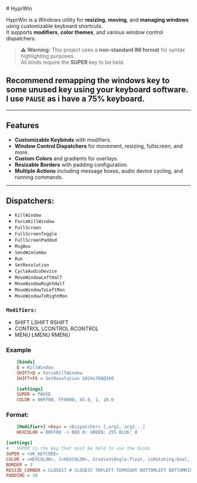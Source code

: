 ﻿﻿# HyprWin

HyprWin is a Windows utility for **resizing**, **moving**, and **managing windows** using customizable keyboard shortcuts.  
It supports **modifiers**, **color themes**, and various window control dispatchers.

> ⚠ **Warning:** This project uses a **non-standard INI format** for syntax highlighting purposes.  
> All binds require the **SUPER** key to be held.

## Recommend remapping the windows key to some unused key using your keyboard software. I use `PAUSE` as i have a 75% keyboard. 

---

## Features

- **Customizable Keybinds** with modifiers.
- **Window Control Dispatchers** for movement, resizing, fullscreen, and more.
- **Custom Colors** and gradients for overlays.
- **Resizable Borders** with padding configuration.
- **Multiple Actions** including message boxes, audio device cycling, and running commands.

---


## Dispatchers:
- `KillWindow`
- `ForceKillWindow`
- `FullScreen`
- `FullScreenToggle`
- `FullScreenPadded`
- `MsgBox`
- `SendWinCombo`
- `Run`
- `SetResolution`
- `CycleAudioDevice`
- `MoveWindowLeftHalf`
- `MoveWindowRightHalf`
- `MoveWindowToLeftMon`
- `MoveWindowToRightMon`

### `Modifiers:` 
- SHIFT LSHIFT RSHIFT
- CONTROL LCONTROL RCONTROL
- MENU LMENU RMENU

### Example
```ini
    [binds]
    Q = KillWindow
    SHIFT+Q = ForceKillWindow
    SHIFT+F6 = SetResolution 1024x768@360

    [settings]
    SUPER = PAUSE
    COLOR = 00FF00, FF0000, 45.0, 1, 10.0
```
### Format:
```ini
    [Modifier+] <Key> = <Dispatcher> [,arg1, arg2...]
    HEXCOLOR = 00FF00 -> RED 0: GREEN: 255 BLUE: 0
```
```ini
[settings]
#   SUPER is the key that must be held to use the binds
SUPER = <VK_KEYCODE>
COLOR = <HEXCOLOR>, [<HEXCOLOR>, GradientAngle:float, isRotating:bool, rotationSpeed deg/s:float]
BORDER = 3
RESIZE_CORNER = CLOSEST # CLOSEST TOPLEFT TOPRIGHT BOTTOMLEFT BOTTOMRIGH
PADDING = 16
```